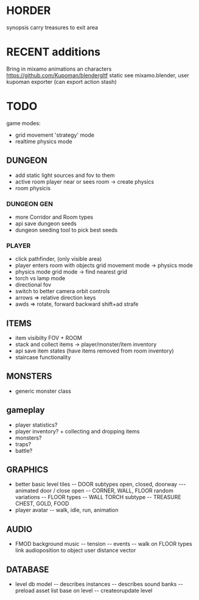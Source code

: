 # HORDER

synopsis carry treasures to exit area


# RECENT additions

Bring in mixamo animations an characters
 https://github.com/Kupoman/blendergltf 
static see mixamo.blender, user kupoman exporter (can export action stash)


# TODO

game modes:

- grid movement 'strategy' mode
- realtime physics mode

## DUNGEON

- add static light sources and fov to them
- active room player near or sees room -> create physics
- room physicis

### DUNGEON GEN

- more Corridor and Room types
- api save dungeon seeds
- dungeon seeding tool to pick best seeds

### PLAYER

- click pathfinder, (only visible area)
- player enters room with objects grid movement mode -> physics mode
- physics mode grid mode -> find nearest grid
- torch vs lamp mode
- directional fov
- switch to better camera orbit controls
- arrows => relative direction keys
- awds => rotate, forward backward shift+ad strafe

## ITEMS

- item visibilty FOV + ROOM
- stack and collect items -> player/monster/item inventory
- api save item states (have items removed from room inventory)
- staircase functionality

## MONSTERS

- generic monster class

## gameplay

- player statistics?
- player inventory? + collecting and dropping items
- monsters?
- traps?
- battle?

## GRAPHICS

- better basic level tiles
  -- DOOR subtypes open, closed, doorway
  --- animated door / close open
  -- CORNER, WALL, FLOOR random variations
  -- FLOOR types
  -- WALL TORCH subtype
  -- TREASURE CHEST, GOLD, FOOD
- player avatar
  -- walk, idle, run, animation

## AUDIO

- FMOD background music
  -- tension
  -- events
  -- walk on FLOOR types link audioposition to object user distance vector

## DATABASE

- level db model
  -- describes instances
  -- describes sound banks
  -- preload asset list base on level
  -- createorupdate level
